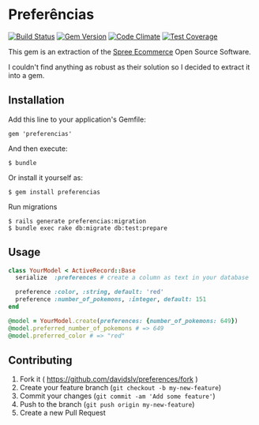 # Preferências

[![Build Status](https://travis-ci.org/Davidslv/preferences.svg?branch=master)](https://travis-ci.org/davidslv/preferences)
[![Gem Version](https://badge.fury.io/rb/preferencias.png)](http://badge.fury.io/rb/preferencias)
[![Code Climate](https://codeclimate.com/github/Davidslv/preferences/badges/gpa.svg)](https://codeclimate.com/github/Davidslv/preferences)
[![Test Coverage](https://codeclimate.com/github/Davidslv/preferences/badges/coverage.svg)](https://codeclimate.com/github/Davidslv/preferences)

This gem is an extraction of the [Spree Ecommerce](https://github.com/spree/spree) Open Source Software.

I couldn't find anything as robust as their solution so I decided to extract it into a gem.

## Installation

Add this line to your application's Gemfile:

    gem 'preferencias'

And then execute:

    $ bundle

Or install it yourself as:

    $ gem install preferencias

Run migrations

    $ rails generate preferencias:migration
    $ bundle exec rake db:migrate db:test:prepare

## Usage

```ruby
class YourModel < ActiveRecord::Base
  serialize  :preferences # create a column as text in your database

  preference :color, :string, default: 'red'
  preference :number_of_pokemons, :integer, default: 151
end

@model = YourModel.create(preferences: {number_of_pokemons: 649})
@model.preferred_number_of_pokemons # => 649
@model.preferred_color # => "red"
```

## Contributing

1. Fork it ( https://github.com/davidslv/preferences/fork )
2. Create your feature branch (`git checkout -b my-new-feature`)
3. Commit your changes (`git commit -am 'Add some feature'`)
4. Push to the branch (`git push origin my-new-feature`)
5. Create a new Pull Request
